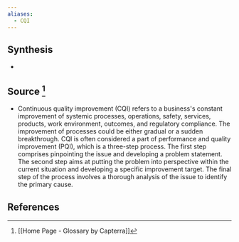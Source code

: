 ```yaml
---
aliases:
  - CQI
---
```

## Synthesis
- 
## Source [^1]
- Continuous quality improvement (CQI) refers to a business's constant improvement of systemic processes, operations, safety, services, products, work environment, outcomes, and regulatory compliance. The improvement of processes could be either gradual or a sudden breakthrough. CQI is often considered a part of performance and quality improvement (PQI), which is a three-step process. The first step comprises pinpointing the issue and developing a problem statement. The second step aims at putting the problem into perspective within the current situation and developing a specific improvement target. The final step of the process involves a thorough analysis of the issue to identify the primary cause.
## References

[^1]: [[Home Page - Glossary by Capterra]]